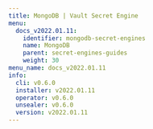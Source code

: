 ```yaml
---
title: MongoDB | Vault Secret Engine
menu:
  docs_v2022.01.11:
    identifier: mongodb-secret-engines
    name: MongoDB
    parent: secret-engines-guides
    weight: 30
menu_name: docs_v2022.01.11
info:
  cli: v0.6.0
  installer: v2022.01.11
  operator: v0.6.0
  unsealer: v0.6.0
  version: v2022.01.11
---
```


